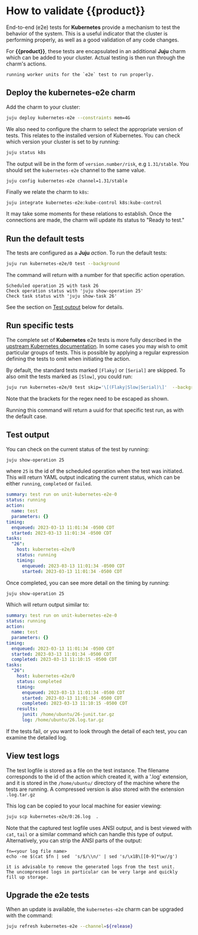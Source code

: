 # How to validate {{product}}

End-to-end (e2e) tests for **Kubernetes** provide a mechanism
to test the behavior of the system. This is a useful indicator
that the cluster is performing properly, as well as a good
validation of any code changes.

For **{{product}}**, these tests are encapsulated
in an additional **Juju** charm which can be added to your cluster.
Actual testing is then run through the charm's actions.


```{caution} Your cluster will need to have at least two
running worker units for the `e2e` test to run properly.
```

## Deploy the kubernetes-e2e charm

Add the charm to your cluster:

```bash
juju deploy kubernetes-e2e --constraints mem=4G
```

We also need to configure the charm to select the appropriate version of tests.
This relates to the installed version of Kubernetes. You can check which
version your cluster is set to by running:

```bash
juju status k8s
```

The output will be in the form of `version.number/risk`, e.g `1.31/stable`. You should set
the `kubernetes-e2e` channel to the same value.

```
juju config kubernetes-e2e channel=1.31/stable
```

Finally we relate the charm to `k8s`:

```bash
juju integrate kubernetes-e2e:kube-control k8s:kube-control
```

It may take some moments for these relations to establish. Once the connections
are made, the charm will update its status to "Ready to test."

## Run the default tests

The tests are configured as a **Juju** _action_. To run the default tests:

```bash
juju run kubernetes-e2e/0 test --background
```

The command will return with a number for that specific action operation.

```console
Scheduled operation 25 with task 26
Check operation status with 'juju show-operation 25'
Check task status with 'juju show-task 26'
```

See the section on [Test output](#test-output) below for details.

## Run specific tests

The complete set of **Kubernetes** e2e tests is more fully described in the
[upstream Kubernetes documentation][e2e-upstream]. In some cases you may wish
to omit particular groups of tests. This is possible by applying a regular
expression defining the tests to omit when initiating the action.

By default, the standard tests marked `[Flaky]` or `[Serial]` are skipped. To
also omit the tests marked as `[Slow]`, you could run:

```bash
juju run kubernetes-e2e/0 test skip='\[(Flaky|Slow|Serial)\]'  --background
```

Note that the brackets for the regex need to be escaped as shown.

Running this command will return a uuid for that specific test run, as with the
default case.

## Test output

You can check on the current status of the test by running:

```bash
juju show-operation 25
```

where `25` is the id of the scheduled operation when the test was initiated.
This will return YAML output indicating the current status,
which can be either `running`, `completed` or `failed`.

```yaml
summary: test run on unit-kubernetes-e2e-0
status: running
action:
  name: test
  parameters: {}
timing:
  enqueued: 2023-03-13 11:01:34 -0500 CDT
  started: 2023-03-13 11:01:34 -0500 CDT
tasks:
  "26":
    host: kubernetes-e2e/0
    status: running
    timing:
      enqueued: 2023-03-13 11:01:34 -0500 CDT
      started: 2023-03-13 11:01:34 -0500 CDT
```

Once completed, you can see more detail on the timing by running:

```bash
juju show-operation 25
```

Which will return output similar to:

```yaml
summary: test run on unit-kubernetes-e2e-0
status: running
action:
  name: test
  parameters: {}
timing:
  enqueued: 2023-03-13 11:01:34 -0500 CDT
  started: 2023-03-13 11:01:34 -0500 CDT
  completed: 2023-03-13 11:10:15 -0500 CDT
tasks:
  "26":
    host: kubernetes-e2e/0
    status: completed
    timing:
      enqueued: 2023-03-13 11:01:34 -0500 CDT
      started: 2023-03-13 11:01:34 -0500 CDT
      completed: 2023-03-13 11:10:15 -0500 CDT
    results:
      junit: /home/ubuntu/26-junit.tar.gz
      log: /home/ubuntu/26.log.tar.gz
```

If the tests fail, or you want to look through the detail of each test, you can
examine the detailed log.

## View test logs

The test logfile is stored as a file on the test instance. The filename
corresponds to the id of the action which created it, with a '.log'
extension, and it is stored in the `/home/ubuntu/` directory of the machine
where the tests are running. A compressed version is also stored with the
extension `.log.tar.gz`

This log can be copied to your local machine for easier viewing:

```bash
juju scp kubernetes-e2e/0:26.log  .
```

Note that the captured test logfile uses ANSI output, and is best viewed with
`cat`, `tail` or a similar command which can handle this type of output.
Alternatively, you can strip the ANSI parts of the output:

```shell
fn=<your log file name>
echo -ne $(cat $fn | sed  's/$/\\n/' | sed 's/\x1B\[[0-9]*\w//g')
```

```{note} If you are running regular tests in this way,
it is advisable to remove the generated logs from the test unit.
The uncompressed logs in particular can be very large and quickly
fill up storage.
```

## Upgrade the e2e tests

When an update is available, the `kubernetes-e2e` charm can be upgraded with the command:

```bash
juju refresh kubernetes-e2e --channel=${release}
```

<!--LINKS -->

[e2e-upstream]: https://github.com/kubernetes/community/blob/master/contributors/devel/sig-testing/e2e-tests.md
